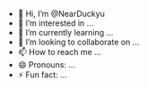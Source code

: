 - 👋 Hi, I’m @NearDuckyu
- 👀 I’m interested in ...
- 🌱 I’m currently learning ...
- 💞️ I’m looking to collaborate on ...
- 📫 How to reach me ...
- 😄 Pronouns: ...
- ⚡ Fun fact: ...

<!---
NearDuckyu/NearDuckyu is a ✨ special ✨ repository because its `README.md` (this file) appears on your GitHub profile.
You can click the Preview link to take a look at your changes.
--->
